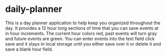 # daily-planner

This is a day planner application to help keep you organized throughout the day. It provides a 12 hour long sections of time that you can save events at in hour increments. The current hour colors red, past events will turn gray and future events are green. You can enter events into the text field click save and it stays in local storage until you either save over it or delete it and save a blank hour field.




